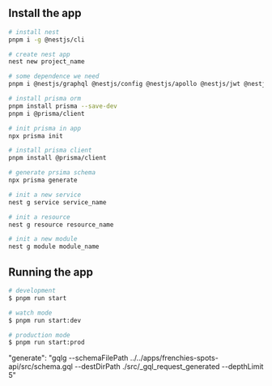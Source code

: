 ## Install the app

```bash
# install nest
pnpm i -g @nestjs/cli

# create nest app
nest new project_name

# some dependence we need
pnpm i @nestjs/graphql @nestjs/config @nestjs/apollo @nestjs/jwt @nestjs/passport passport-jwt graphql  apollo-server-express @apollo/server class-validator class-transformer

# install prisma orm
pnpm install prisma --save-dev
pnpm i @prisma/client

# init prisma in app
npx prisma init

# install prisma client
pnpm install @prisma/client

# generate prsima schema
npx prisma generate

# init a new service
nest g service service_name

# init a resource
nest g resource resource_name

# init a new module
nest g module module_name
```

## Running the app

```bash
# development
$ pnpm run start

# watch mode
$ pnpm run start:dev

# production mode
$ pnpm run start:prod
```

"generate": "gqlg --schemaFilePath ../../apps/frenchies-spots-api/src/schema.gql --destDirPath ./src/\_gql_request_generated --depthLimit 5"
